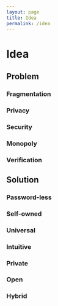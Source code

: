 ```yaml
---
layout: page
title: Idea
permalink: /idea
---
```


# Idea

## Problem

### Fragmentation

### Privacy

### Security

### Monopoly

### Verification

## Solution

### Password-less

### Self-owned

### Universal

### Intuitive

### Private

### Open

### Hybrid
